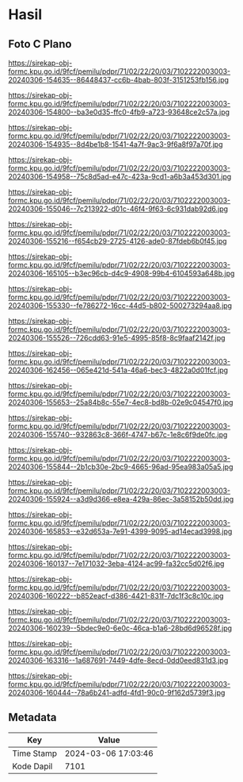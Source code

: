 # Hasil

## Foto C Plano

https://sirekap-obj-formc.kpu.go.id/9fcf/pemilu/pdpr/71/02/22/20/03/7102222003003-20240306-154635--86448437-cc6b-4bab-803f-3151253fb156.jpg

https://sirekap-obj-formc.kpu.go.id/9fcf/pemilu/pdpr/71/02/22/20/03/7102222003003-20240306-154800--ba3e0d35-ffc0-4fb9-a723-93648ce2c57a.jpg

https://sirekap-obj-formc.kpu.go.id/9fcf/pemilu/pdpr/71/02/22/20/03/7102222003003-20240306-154935--8d4be1b8-1541-4a7f-9ac3-9f6a8f97a70f.jpg

https://sirekap-obj-formc.kpu.go.id/9fcf/pemilu/pdpr/71/02/22/20/03/7102222003003-20240306-154958--75c8d5ad-e47c-423a-9cd1-a6b3a453d301.jpg

https://sirekap-obj-formc.kpu.go.id/9fcf/pemilu/pdpr/71/02/22/20/03/7102222003003-20240306-155046--7c213922-d01c-46f4-9f63-6c931dab92d6.jpg

https://sirekap-obj-formc.kpu.go.id/9fcf/pemilu/pdpr/71/02/22/20/03/7102222003003-20240306-155216--f654cb29-2725-4126-ade0-87fdeb6b0f45.jpg

https://sirekap-obj-formc.kpu.go.id/9fcf/pemilu/pdpr/71/02/22/20/03/7102222003003-20240306-165105--b3ec96cb-d4c9-4908-99b4-6104593a648b.jpg

https://sirekap-obj-formc.kpu.go.id/9fcf/pemilu/pdpr/71/02/22/20/03/7102222003003-20240306-155330--fe786272-16cc-44d5-b802-500273294aa8.jpg

https://sirekap-obj-formc.kpu.go.id/9fcf/pemilu/pdpr/71/02/22/20/03/7102222003003-20240306-155526--726cdd63-91e5-4995-85f8-8c9faaf2142f.jpg

https://sirekap-obj-formc.kpu.go.id/9fcf/pemilu/pdpr/71/02/22/20/03/7102222003003-20240306-162456--065e421d-541a-46a6-bec3-4822a0d01fcf.jpg

https://sirekap-obj-formc.kpu.go.id/9fcf/pemilu/pdpr/71/02/22/20/03/7102222003003-20240306-155653--25a84b8c-55e7-4ec8-bd8b-02e9c04547f0.jpg

https://sirekap-obj-formc.kpu.go.id/9fcf/pemilu/pdpr/71/02/22/20/03/7102222003003-20240306-155740--932863c8-366f-4747-b67c-1e8c6f9de0fc.jpg

https://sirekap-obj-formc.kpu.go.id/9fcf/pemilu/pdpr/71/02/22/20/03/7102222003003-20240306-155844--2b1cb30e-2bc9-4665-96ad-95ea983a05a5.jpg

https://sirekap-obj-formc.kpu.go.id/9fcf/pemilu/pdpr/71/02/22/20/03/7102222003003-20240306-155924--a3d9d366-e8ea-429a-86ec-3a58152b50dd.jpg

https://sirekap-obj-formc.kpu.go.id/9fcf/pemilu/pdpr/71/02/22/20/03/7102222003003-20240306-165853--e32d653a-7e91-4399-9095-ad14ecad3998.jpg

https://sirekap-obj-formc.kpu.go.id/9fcf/pemilu/pdpr/71/02/22/20/03/7102222003003-20240306-160137--7e171032-3eba-4124-ac99-fa32cc5d02f6.jpg

https://sirekap-obj-formc.kpu.go.id/9fcf/pemilu/pdpr/71/02/22/20/03/7102222003003-20240306-160222--b852eacf-d386-4421-831f-7dc1f3c8c10c.jpg

https://sirekap-obj-formc.kpu.go.id/9fcf/pemilu/pdpr/71/02/22/20/03/7102222003003-20240306-160239--5bdec9e0-6e0c-46ca-b1a6-28bd6d96528f.jpg

https://sirekap-obj-formc.kpu.go.id/9fcf/pemilu/pdpr/71/02/22/20/03/7102222003003-20240306-163316--1a687691-7449-4dfe-8ecd-0dd0eed831d3.jpg

https://sirekap-obj-formc.kpu.go.id/9fcf/pemilu/pdpr/71/02/22/20/03/7102222003003-20240306-160444--78a6b241-adfd-4fd1-90c0-9f162d5739f3.jpg


## Metadata

| Key        | Value               |
| ---------- | ------------------- |
| Time Stamp | 2024-03-06 17:03:46 |
| Kode Dapil | 7101                |



